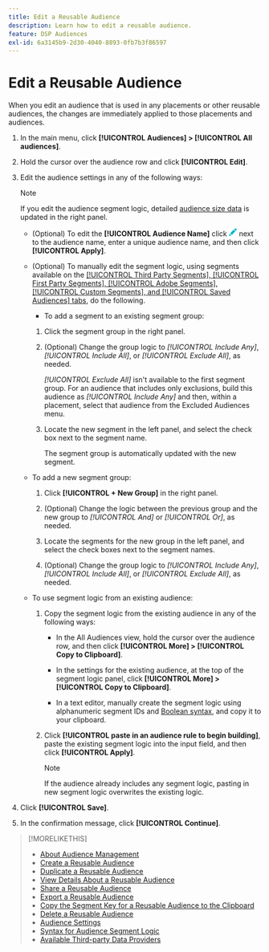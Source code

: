 ```yaml
---
title: Edit a Reusable Audience
description: Learn how to edit a reusable audience.
feature: DSP Audiences
exl-id: 6a3145b9-2d30-4040-8893-0fb7b3f86597
---
```

# Edit a Reusable Audience

When you edit an audience that is used in any placements or other reusable audiences, the changes are immediately applied to those placements and audiences.<!-- verify -->

1. In the main menu, click **[!UICONTROL Audiences] > [!UICONTROL All audiences]**.

1. Hold the cursor over the audience row and click **[!UICONTROL Edit]**.

1. Edit the audience settings in any of the following ways:

    >[!NOTE]
    >
    >If you edit the audience segment logic, detailed [audience size data](audience-about.md) is updated in the right panel.

   * (Optional) To edit the **[!UICONTROL Audience Name]** click ![Edit](/help/dsp/assets/edit.png) next to the audience name, enter a unique audience name, and then click **[!UICONTROL Apply]**.

   * (Optional) To manually edit the segment logic, using segments available on the [[!UICONTROL Third Party Segments], [!UICONTROL First Party Segments], [!UICONTROL Adobe Segments], [!UICONTROL Custom Segments], and [!UICONTROL Saved Audiences] tabs](audience-settings.md), do the following.

     * To add a segment to an existing segment group:

      1. Click the segment group in the right panel.

      1. (Optional) Change the group logic to *[!UICONTROL Include Any]*, *[!UICONTROL Include All]*, or *[!UICONTROL Exclude All]*, as needed.

         *[!UICONTROL Exclude All]* isn't available to the first segment group. For an audience that includes only exclusions, build this audience as *[!UICONTROL Include Any]* and then, within a placement, select that audience from the Excluded Audiences menu.

      1. Locate the new segment in the left panel, and select the check box next to the segment name.

         The segment group is automatically updated with the new segment.

    * To add a new segment group:

      1. Click **[!UICONTROL + New Group]** in the right panel.

      1. (Optional) Change the logic between the previous group and the new group to *[!UICONTROL And]* or *[!UICONTROL Or]*, as needed.

      1. Locate the segments for the new group in the left panel, and select the check boxes next to the segment names.

      1. (Optional) Change the group logic to *[!UICONTROL Include Any]*, *[!UICONTROL Include All]*, or *[!UICONTROL Exclude All]*, as needed.

   * To use segment logic from an existing audience:

     1. Copy the segment logic from the existing audience in any of the following ways:

        * In the All Audiences view, hold the cursor over the audience row, and then click **[!UICONTROL More] > [!UICONTROL Copy to Clipboard]**.

        * In the settings for the existing audience, at the top of the segment logic panel, click **[!UICONTROL More] > [!UICONTROL Copy to Clipboard]**.

        * In a text editor, manually create the segment logic using alphanumeric segment IDs and [Boolean syntax](audience-segment-logic-syntax.md), and copy it to your clipboard.

     1. Click **[!UICONTROL paste in an audience rule to begin building]**, paste the existing segment logic into the input field, and then click **[!UICONTROL Apply]**.

         >[!NOTE]
         >
         >If the audience already includes any segment logic, pasting in new segment logic overwrites the existing logic.

1. Click **[!UICONTROL Save]**.

1. In the confirmation message, click **[!UICONTROL Continue]**.

>[!MORELIKETHIS]
>
>* [About Audience Management](audience-about.md)
>* [Create a Reusable Audience](reusable-audience-create.md)
>* [Duplicate a Reusable Audience](reusable-audience-duplicate.md)
>* [View Details About a Reusable Audience](reusable-audience-view-details.md)
>* [Share a Reusable Audience](reusable-audience-share.md)
>* [Export a Reusable Audience](reusable-audience-export.md)
>* [Copy the Segment Key for a Reusable Audience to the Clipboard](reusable-audience-clipboard.md)
>* [Delete a Reusable Audience](reusable-audience-delete.md)
>* [Audience Settings](audience-settings.md)
>* [Syntax for Audience Segment Logic](audience-segment-logic-syntax.md)
>* [Available Third-party Data Providers](third-party-data-providers.md)
